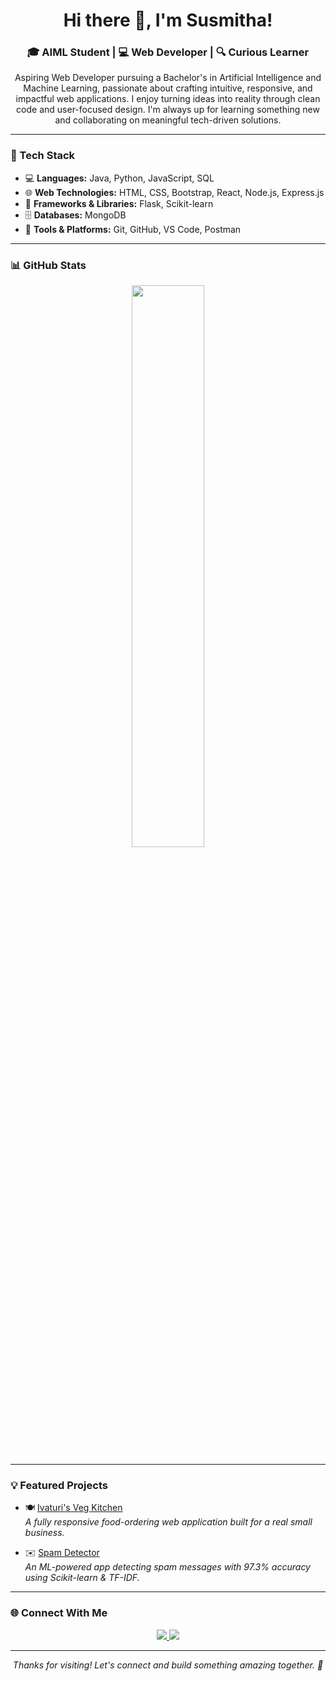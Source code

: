 <h1 align="center">Hi there 👋, I'm Susmitha!</h1>
<h3 align="center">🎓 AIML Student | 💻 Web Developer | 🔍 Curious Learner</h3>

<p align="center">
Aspiring Web Developer pursuing a Bachelor's in Artificial Intelligence and Machine Learning, passionate about crafting intuitive, responsive, and impactful web applications.  
I enjoy turning ideas into reality through clean code and user-focused design. I'm always up for learning something new and collaborating on meaningful tech-driven solutions.  
</p>

---

### 🚀 Tech Stack
- 💻 **Languages:** Java, Python, JavaScript, SQL  
- 🌐 **Web Technologies:** HTML, CSS, Bootstrap, React, Node.js, Express.js  
- 🧠 **Frameworks & Libraries:** Flask, Scikit-learn  
- 🗄️ **Databases:** MongoDB  
- 🧰 **Tools & Platforms:** Git, GitHub, VS Code, Postman  

---

### 📊 GitHub Stats

<p align="center">
  <img src="https://github-readme-stats.vercel.app/api?username=susmithaivaturi&show_icons=true&theme=radical" width="48%" />
</p>

---

### 💡 Featured Projects
- 🍽️ [Ivaturi's Veg Kitchen](https://ivaturisvegkitchen.me)  
  _A fully responsive food-ordering web application built for a real small business._

- ✉️ [Spam Detector](https://susmithaivaturi.github.io/Spam-Detector)  
  _An ML-powered app detecting spam messages with 97.3% accuracy using Scikit-learn & TF-IDF._

---

### 🌐 Connect With Me

<p align="center">
  <a href="https://www.linkedin.com/in/naga-sai-susmitha-i">
    <img src="https://img.shields.io/badge/-LinkedIn-blue?logo=linkedin&style=for-the-badge" />
  </a>
  <a href="https://susmithaivaturi.tech">
    <img src="https://img.shields.io/badge/-Portfolio-ff69b4?style=for-the-badge" />
  </a>
</p>

---

<p align="center"><i>Thanks for visiting! Let's connect and build something amazing together. 🚀</i></p>
